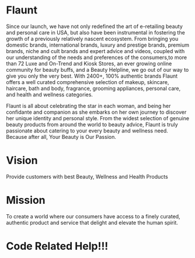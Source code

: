 # Flaunt
 Since our launch, we have not only redefined the art of e-retailing beauty and personal care in USA, but also have been instrumental in fostering the growth of a previously relatively nascent ecosystem. From bringing you domestic brands, international brands, luxury and prestige brands, premium brands, niche and cult brands and expert advice and videos, coupled with our understanding of the needs and preferences of the consumers,to more than 72 Luxe and On-Trend and Kiosk Stores, an ever growing online community for beauty buffs, and a Beauty Helpline, we go out of our way to give you only the very best. With 2400+, 100% authentic brands Flaunt offers a well curated comprehensive selection of makeup, skincare, haircare, bath and body, fragrance, grooming appliances, personal care, and health and wellness categories.

<p>
Flaunt is all about celebrating the star in each woman, and being her confidante and companion as she embarks on her own journey to discover her unique identity and personal style. From the widest selection of genuine beauty products from around the world to beauty advice, Flaunt is truly passionate about catering to your every beauty and wellness need. Because after all, Your Beauty is Our Passion.</p>

# Vision
Provide customers with best Beauty, Wellness and Health Products

# Mission
To create a world where our consumers have access to a finely curated, authentic product and service that delight and elevate the human spirit.

# Code Related Help!!!
